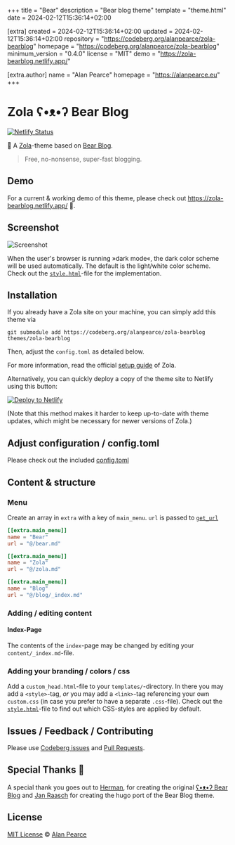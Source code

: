 
+++
title = "Bear"
description = "Bear blog theme"
template = "theme.html"
date = 2024-02-12T15:36:14+02:00

[extra]
created = 2024-02-12T15:36:14+02:00
updated = 2024-02-12T15:36:14+02:00
repository = "https://codeberg.org/alanpearce/zola-bearblog"
homepage = "https://codeberg.org/alanpearce/zola-bearblog"
minimum_version = "0.4.0"
license = "MIT"
demo = "https://zola-bearblog.netlify.app/"

[extra.author]
name = "Alan Pearce"
homepage = "https://alanpearce.eu"
+++        

# Zola ʕ•ᴥ•ʔ Bear Blog

[![Netlify Status](https://api.netlify.com/api/v1/badges/121b53ce-c913-4604-9179-eb3cca31cd2c/deploy-status)](https://app.netlify.com/sites/zola-bearblog/deploys)

🧸 A [Zola](https://www.getzola.org/)-theme based on [Bear Blog](https://bearblog.dev).

> Free, no-nonsense, super-fast blogging.

## Demo

For a current & working demo of this theme, please check out <https://zola-bearblog.netlify.app/> 🎯.

## Screenshot

![Screenshot][screenshot]

When the user's browser is running »dark mode«, the dark color scheme will be used automatically. The default is the light/white color scheme. Check out the [`style.html`](https://codeberg.org/alanpearce/zola-bearblog/src/branch/main/templates/style.html)-file for the implementation.

## Installation

If you already have a Zola site on your machine, you can simply add this theme via

```
git submodule add https://codeberg.org/alanpearce/zola-bearblog themes/zola-bearblog
```

Then, adjust the `config.toml` as detailed below.

For more information, read the official [setup guide][zola-setup-guide] of Zola.

Alternatively, you can quickly deploy a copy of the theme site to Netlify using this button:

[![Deploy to Netlify](https://www.netlify.com/img/deploy/button.svg)](https://app.netlify.com/start/deploy?repository=https://gitlab.com/alanpearce/zola-bearblog)

(Note that this method makes it harder to keep up-to-date with theme updates, which might be necessary for newer versions of Zola.)

## Adjust configuration / config.toml

Please check out the included [config.toml](https://codeberg.org/alanpearce/zola-bearblog/src/branch/main/config.toml)

## Content & structure

### Menu

Create an array in `extra` with a key of `main_menu`. `url` is passed to [`get_url`](https://www.getzola.org/documentation/templates/overview/#get-url)

```toml
[[extra.main_menu]]
name = "Bear"
url = "@/bear.md"

[[extra.main_menu]]
name = "Zola"
url = "@/zola.md"

[[extra.main_menu]]
name = "Blog"
url = "@/blog/_index.md"
```

### Adding / editing content

#### Index-Page

The contents of the `index`-page may be changed by editing your `content/_index.md`-file.


### Adding your branding / colors / css

Add a `custom_head.html`-file to your `templates/`-directory. In there you may add a `<style>`-tag, *or* you may add a `<link>`-tag referencing your own `custom.css` (in case you prefer to have a separate `.css`-file). Check out the [`style.html`](https://codeberg.org/alanpearce/zola-bearblog/src/branch/main/templates/style.html)-file to find out which CSS-styles are applied by default.

## Issues / Feedback / Contributing
Please use [Codeberg issues](https://codeberg.org/alanpearce/zola-bearblog/issues) and [Pull Requests](https://codeberg.org/alanpearce/zola-bearblog/pulls).

## Special Thanks 🎁

A special thank you goes out to [Herman](https://herman.bearblog.dev), for creating the original [ʕ•ᴥ•ʔ Bear Blog](https://bearblog.dev/) and [Jan Raasch](https://www.janraasch.com) for creating the hugo port of the Bear Blog theme.

## License
[MIT License](http://en.wikipedia.org/wiki/MIT_License) © [Alan Pearce](https://www.alanpearce.eu/)

[zola-setup-guide]: https://www.getzola.org/documentation/getting-started/installation/
[screenshot]: https://codeberg.org/alanpearce/zola-bearblog/raw/branch/main/screenshot.png

        